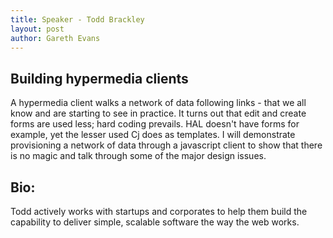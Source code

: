 ```yaml
---
title: Speaker - Todd Brackley
layout: post
author: Gareth Evans
---
```


## Building hypermedia clients
  
A hypermedia client walks a network of data following links - that we all know and are starting to see in practice. It turns out that edit and create forms are used less; hard coding prevails. HAL doesn't have forms for example, yet the lesser used Cj does as templates. I will demonstrate provisioning a network of data through a javascript client to show that there is no magic and talk through some of the major design issues.

## Bio:
 
Todd actively works with startups and corporates to help them build the capability to deliver simple, scalable software the way the web works.


